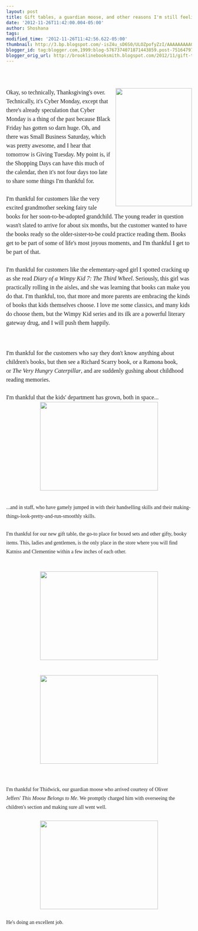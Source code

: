 ```yaml
---
layout: post
title: Gift tables, a guardian moose, and other reasons I'm still feeling thankful
date: '2012-11-26T11:42:00.004-05:00'
author: Shoshana
tags: 
modified_time: '2012-11-26T11:42:56.622-05:00'
thumbnail: http://3.bp.blogspot.com/-isZ4u_sD6S0/ULOZpofyZzI/AAAAAAAAAGM/lF1ShvYofbQ/s72-c/Wimpy+Kid+7+dump.jpg
blogger_id: tag:blogger.com,1999:blog-5767374071871443859.post-7516479733331114264
blogger_orig_url: http://brooklinebooksmith.blogspot.com/2012/11/gift-tables-guardian-moose-and-other.html
---
```


<div class="separator" style="clear: both; text-align: center;"><br /></div><div class="separator" style="clear: both; text-align: center;"><br /></div><div class="separator" style="clear: both; text-align: center;"><br /></div><a href="http://3.bp.blogspot.com/-isZ4u_sD6S0/ULOZpofyZzI/AAAAAAAAAGM/lF1ShvYofbQ/s1600/Wimpy+Kid+7+dump.jpg" imageanchor="1" style="clear: right; float: right; margin-bottom: 1em; margin-left: 1em; text-align: center;"><img border="0" height="320" src="http://3.bp.blogspot.com/-isZ4u_sD6S0/ULOZpofyZzI/AAAAAAAAAGM/lF1ShvYofbQ/s320/Wimpy+Kid+7+dump.jpg" width="207" /></a><span style="color: #222222; font-family: Georgia, serif; font-size: 16px; line-height: 24px;">Okay, so technically, Thanksgiving's over. Technically, it's Cyber Monday, except that there's already speculation that Cyber Monday is a thing of the past because Black Friday has gotten so darn huge. Oh, and there was Small Business Saturday, which was pretty awesome, and I hear that tomorrow is Giving Tuesday. My point is, if the Shopping Days can have this much of the calendar, then it's not four days too late to share some things I'm thankful for.</span><br style="color: #222222; font-family: Georgia, serif; font-size: 16px; line-height: 24px;" /><br style="color: #222222; font-family: Georgia, serif; font-size: 16px; line-height: 24px;" /><span style="color: #222222; font-family: Georgia, serif; font-size: 16px; line-height: 24px;">I'm thankful for customers like the very excited&nbsp;grandmother seeking fairy tale books for her soon-to-be-adopted grandchild. The young reader in question wasn't slated to arrive for about six months, but the customer wanted to have the books ready so the older-sister-to-be could practice reading them. Books get to be part of some of life's most joyous moments, and I'm thankful I get to be part of that.</span><br style="color: #222222; font-family: Georgia, serif; font-size: 16px; line-height: 24px;" /><br style="color: #222222; font-family: Georgia, serif; font-size: 16px; line-height: 24px;" /><span style="color: #222222; font-family: Georgia, serif; font-size: 16px; line-height: 24px;">I'm thankful for customers like the elementary-aged girl I spotted cracking up as&nbsp;she read&nbsp;</span><em style="color: #222222; font-family: Georgia, serif; font-size: 16px; line-height: 24px;">Diary of a Wimpy Kid 7: The Third Wheel</em><span style="color: #222222; font-family: Georgia, serif; font-size: 16px; line-height: 24px;">. Seriously, this girl was practically rolling in the aisles, and she was learning that books can make you do that. I'm thankful, too, that more and more parents are embracing the kinds of books that kids themselves choose. I love me some classics, and many kids do choose them, but the Wimpy Kid series and its ilk are a powerful literary gateway drug, and I will push them happily.&nbsp;</span><br style="color: #222222; font-family: Georgia, serif; font-size: 16px; line-height: 24px;" /><br /><br /><br style="color: #222222; font-family: Georgia, serif; font-size: 16px; line-height: 24px;" /><span style="color: #222222; font-family: Georgia, serif; font-size: 16px; line-height: 24px;">I'm thankful for the customers who say they don't know anything about children's books, but then see a Richard Scarry book, or a Ramona book, or&nbsp;</span><em style="color: #222222; font-family: Georgia, serif; font-size: 16px; line-height: 24px;">The Very Hungry Caterpillar</em><span style="color: #222222; font-family: Georgia, serif; font-size: 16px; line-height: 24px;">, and are suddenly gushing about childhood reading memories.</span><br style="color: #222222; font-family: Georgia, serif; font-size: 16px; line-height: 24px;" /><br style="color: #222222; font-family: Georgia, serif; font-size: 16px; line-height: 24px;" /><span style="color: #222222; font-family: Georgia, serif; font-size: 16px; line-height: 24px;">I'm thankful that the kids' department has grown, both in space...</span><br /><div class="separator" style="clear: both; text-align: center;"><a href="http://3.bp.blogspot.com/-1uHqE60PQ6U/ULOXz0F3uMI/AAAAAAAAAFo/zQFWNVJQ5Fk/s1600/kids'+section.jpg" imageanchor="1" style="margin-left: 1em; margin-right: 1em;"><img border="0" height="240" src="http://3.bp.blogspot.com/-1uHqE60PQ6U/ULOXz0F3uMI/AAAAAAAAAFo/zQFWNVJQ5Fk/s320/kids'+section.jpg" width="320" /></a></div><br /><div class="separator" style="clear: both; text-align: center;"><br /></div><span style="color: #222222; font-family: Georgia, serif;"><span style="line-height: 24px;">...and in staff, who have gamely jumped in with their handselling skills and their making-things-look-pretty-and-run-smoothly skills.</span></span><br /><span style="color: #222222; font-family: Georgia, serif;"><span style="line-height: 24px;"><br /></span></span><span style="color: #222222; font-family: Georgia, serif;"><span style="line-height: 24px;">I'm thankful for our new gift table, the go-to place for boxed sets and other gifty, booky items. This, ladies and gentlemen, is the only place in the store where you will find Katniss and Clementine within a few inches of each other.</span></span><br /><br /><span style="color: #222222; font-family: Georgia, serif;"><span style="line-height: 24px;"><br /></span></span><div class="separator" style="clear: both; text-align: center;"><a href="http://2.bp.blogspot.com/-LNqcb6frlbo/ULOX43TG3bI/AAAAAAAAAFw/_RY1XwmIqt4/s1600/gift+table.jpg" imageanchor="1" style="margin-left: 1em; margin-right: 1em; text-align: center;"><img border="0" height="240" src="http://2.bp.blogspot.com/-LNqcb6frlbo/ULOX43TG3bI/AAAAAAAAAFw/_RY1XwmIqt4/s320/gift+table.jpg" width="320" /></a></div><br /><span style="color: #222222; font-family: Georgia, serif;"><span style="line-height: 24px;"><br /></span></span><div class="separator" style="clear: both; text-align: center;"><a href="http://4.bp.blogspot.com/-R1_LyNueJWU/ULOX8i5G7eI/AAAAAAAAAF4/Akozl-oIGpA/s1600/gift+table+aerial.jpg" imageanchor="1" style="margin-left: 1em; margin-right: 1em; text-align: center;"><img border="0" height="240" src="http://4.bp.blogspot.com/-R1_LyNueJWU/ULOX8i5G7eI/AAAAAAAAAF4/Akozl-oIGpA/s320/gift+table+aerial.jpg" width="320" /></a></div><br /><br /><span style="color: #222222; font-family: Georgia, serif;"><span style="line-height: 24px;"><br /></span></span><span style="color: #222222; font-family: Georgia, serif;"><span style="line-height: 24px;">I'm thankful for Thidwick, our guardian moose who arrived courtesy of Oliver Jeffers'&nbsp;<i>This Moose Belongs to Me</i>. We promptly charged him with overseeing the children's section and making sure all went well.</span></span><br /><span style="color: #222222; font-family: Georgia, serif;"><span style="line-height: 24px;"><br /></span></span><div class="separator" style="clear: both; text-align: center;"><a href="http://4.bp.blogspot.com/-m9aetVudqHE/ULOVXho6WWI/AAAAAAAAAFY/q31QP8RIqX4/s1600/Thidwick.jpg" imageanchor="1" style="margin-left: 1em; margin-right: 1em;"><img border="0" height="240" src="http://4.bp.blogspot.com/-m9aetVudqHE/ULOVXho6WWI/AAAAAAAAAFY/q31QP8RIqX4/s320/Thidwick.jpg" width="320" /></a></div><span style="color: #222222; font-family: Georgia, serif;"><span style="line-height: 24px;"><br /></span></span><span style="color: #222222; font-family: Georgia, serif;"><span style="line-height: 24px;">He's doing an excellent job.</span></span><br /><br /><br /><br style="color: #222222; font-family: Georgia, serif; font-size: 16px; line-height: 24px;" /><br style="color: #222222; font-family: Georgia, serif; font-size: 16px; line-height: 24px;" />